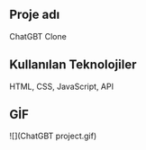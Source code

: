 <h2>Proje adı</h2>

ChatGBT Clone

<h2>Kullanılan Teknolojiler</h2>

HTML, CSS, JavaScript, API

<h2>GİF</h2>

![](ChatGBT project.gif)
